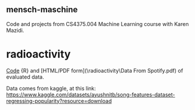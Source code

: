 ## mensch-maschine
Code and projects from CS4375.004 Machine Learning course with Karen Mazidi. 

# radioactivity
[Code](/radioactivity/spotifyeval.rmd) {R} and [HTML/PDF form](\radioactivity\Data From Spotify.pdf) of evaluated data. 

Data comes from kaggle, at this link: https://www.kaggle.com/datasets/ayushnitb/song-features-dataset-regressing-popularity?resource=download
